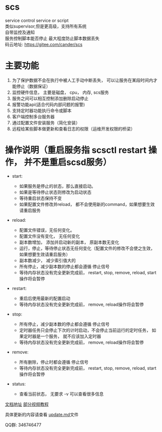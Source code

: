 # scs

service control service or script  
类似supervisor,但是更高级，支持所有系统   
自带监控及通知     
服务控制脚本能否停止 最大程度防止脚本数据丢失   
码云地址: https://gitee.com/cander/scs

# 主要功能
1.  为了保护数据不会在执行中被人工手动中断丢失， 可以让服务在某段时间内才能停止（数据保证）
2.  监控硬件信息， 主要是磁盘， cpu， 内存,  scs服务  
3.  服务之间可以相互控制添加删除启动停止  
4.  报警功能api(适合代码内部问题的报警) 
5.  支持定时器功能执行命令或脚本
6.  客户端控制多台服务器 
7.  通过配置文件安装服务（简化安装）
8.  远程给某些脚本做更新和查看日志的权限（运维开发权限的桥梁）

# 操作说明（重启服务指 scsctl restart 操作， 并不是重启scsd服务）

- start:  
    - 如果服务是停止的状态，那么直接启动。 
    - 如果是等待停止状态则修改为启动状态 
    - 等待重启状态保持不变
    - 如果配置文件修改并reload， 都不会使用新的command，如果想要生效请重启服务
    
- reload:  
    - 配置文件错误，无任何变化。 
    - 配置文件没有变化， 无任何变化
    - 副本数增加， 添加并启动新的副本， 原副本数无变化
    - 运行，停止，等待停止状态无任何变化（配置文件的修改不会使之生效， 如果想要生效请重启服务）
    - 副本数减少， 减少索引值大的
    - 所有停止，减少副本数的停止都会遵循 停止信号
    - 等待内存状态没有完全更新完成前， restart, stop, remove, reload, start操作将会暂停

- restart:
    - 重启后使用最新的配置启动
    - 等待内存状态没有完全更新完成前， remove, reload操作将会暂停

- stop:
    - 所有停止，减少副本数的停止都会遵循 停止信号
    - 定时器任务只会停止下次的计时启动，不会停止当前运行的定时任务， 如果定时器是一个服务， 就不应该加入定时器
    - 等待内存状态没有完全更新完成前， remove, reload操作将会暂停

- remove:
    - 所有删除，停止时都会遵循 停止信号
    - 等待内存状态没有完全更新完成前， restart, stop, remove, reload, start操作将会暂停

- status:
    - 查看当前状态， 无要求  -v 可以查看很多信息


[文档地址](https://www.itjingtu.com/document/4)
[部分视频教程](https://www.bilibili.com/video/BV1bv411C7Qz/)

具体更新的内容请查看 [update.md](update.md)文件

QQ群:  346746477

